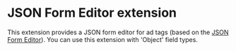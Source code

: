 # JSON Form Editor extension

This extension provides a JSON form editor for ad tags (based on the [JSON Form Editor](https://github.com/contentful/extensions/tree/master/samples/json-form-editor)). You can use this extension with 'Object' field types.